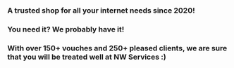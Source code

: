 ### A trusted shop for all your internet needs since 2020!
### You need it? We probably have it!
### With over 150+ vouches and 250+ pleased clients, we are sure that you will be treated well at NW Services :)
